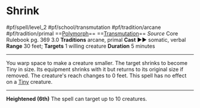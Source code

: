 # Shrink
#pf/spell/level_2 #pf/school/transmutation #pf/tradition/arcane #pf/tradition/primal
==[Polymorph](../../../Traits/Polymorph.md)== ==[Transmutation](../../../Traits/Transmutation.md)==
*Source* Core Rulebook pg. 369 3.0
**Traditions** arcane, primal
**Cast** ►► somatic, verbal
**Range** 30 feet; **Targets** 1 willing creature
**Duration** 5 minutes

---
You warp space to make a creature smaller. The target shrinks to become Tiny in size. Its equipment shrinks with it but returns to its original size if removed. The creature's reach changes to 0 feet. This spell has no effect on a [Tiny](Tiny) creature.

<hr>

**Heightened (6th)** The spell can target up to 10 creatures.